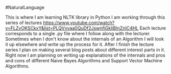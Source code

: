 #NaturalLanguage

This is where I am learning NLTK library in Python
I am working through this series of lectures https://www.youtube.com/watch?v=FLZvOKSCkxY&list=PLQVvvaa0QuDf2JswnfiGkliBInZnIC4HL
Each lecture corresponds to a single .py file where I follow along with the lecturer.
Sometimes when I don't know about the internals of an Algorithm I will look it up elsewhere and write up the process for it.
After I finish the lecture series I plan on making several blog posts about different interest parts in it.
Right now I am planning on writing up explanations of the internals and pros and cons of different Naive Bayes Algorithms and Support Vector Machine Algorithms.

